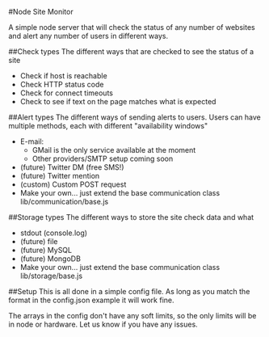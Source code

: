 #Node Site Monitor

A simple node server that will check the status of any number of websites and alert any number of users in different ways.


##Check types
The different ways that are checked to see the status of a site
* Check if host is reachable
* Check HTTP status code
* Check for connect timeouts
* Check to see if text on the page matches what is expected


##Alert types
The different ways of sending alerts to users. Users can have multiple methods, each with different "availability windows"
* E-mail:
    * GMail is the only service available at the moment
    * Other providers/SMTP setup coming soon
* (future) Twitter DM (free SMS!)
* (future) Twitter mention
* (custom) Custom POST request
* Make your own... just extend the base communication class lib/communication/base.js


##Storage types
The different ways to store the site check data and what
* stdout (console.log)
* (future) file
* (future) MySQL
* (future) MongoDB
* Make your own... just extend the base communication class lib/storage/base.js


##Setup
This is all done in a simple config file. As long as you match the format in the config.json example it will work fine.

The arrays in the config don't have any soft limits, so the only limits will be in node or hardware. Let us know if you have any issues.